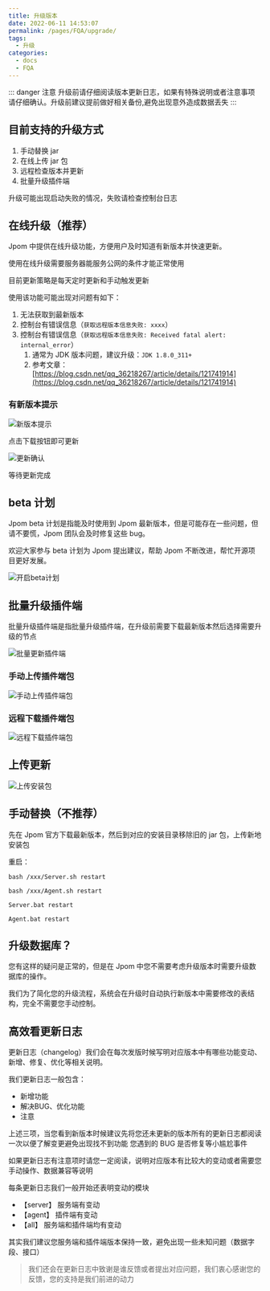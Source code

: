```yaml
---
title: 升级版本
date: 2022-06-11 14:53:07
permalink: /pages/FQA/upgrade/
tags: 
  - 升级
categories: 
  - docs
  - FQA
---
```


::: danger 注意
升级前请仔细阅读版本更新日志，如果有特殊说明或者注意事项请仔细确认。升级前建议提前做好相关备份,避免出现意外造成数据丢失
:::

## 目前支持的升级方式

1. 手动替换 jar
2. 在线上传 jar 包
3. 远程检查版本并更新
4. 批量升级插件端

升级可能出现启动失败的情况，失败请检查控制台日志

## 在线升级（推荐）

Jpom 中提供在线升级功能，方便用户及时知道有新版本并快速更新。

使用在线升级需要服务器能服务公网的条件才能正常使用

目前更新策略是每天定时更新和手动触发更新

使用该功能可能出现对问题有如下：

1. 无法获取到最新版本
2. 控制台有错误信息（`获取远程版本信息失败: xxxx`）
3. 控制台有错误信息（`获取远程版本信息失败: Received fatal alert: internal_error`）
   1. 通常为 JDK 版本问题，建议升级：`JDK 1.8.0_311+`
   2. 参考文章：[https://blog.csdn.net/qq_36218267/article/details/121741914](https://blog.csdn.net/qq_36218267/article/details/121741914)

### 有新版本提示

![新版本提示](/images/upgrade/261a7e7fcd924989b4371c42f9bb167f.png)


点击下载按钮即可更新

![更新确认](/images/upgrade/4b5f730a6f01433c8a1b4b4ce5273b7a.png)

等待更新完成

## beta 计划

Jpom beta 计划是指能及时使用到 Jpom 最新版本，但是可能存在一些问题，但请不要慌，Jpom 团队会及时修复这些 bug。

欢迎大家参与 beta 计划为 Jpom 提出建议，帮助 Jpom 不断改进，帮忙开源项目更好发展。

![开启beta计划](/images/upgrade/7adc360314964406ac5bdd1e38ba223f.png)

## 批量升级插件端

批量升级插件端是指批量升级插件端，在升级前需要下载最新版本然后选择需要升级的节点

![批量更新插件端](/images/upgrade/beb74d540d1049c8be42ff11cc4733e3.png)

### 手动上传插件端包

![手动上传插件端包](/images/upgrade/7a36bf5b33f547e3b952e80637d7ef16.png)

### 远程下载插件端包

![远程下载插件端包](/images/upgrade/b6c61603d8a24d4abadc687222f9565c.png)


## 上传更新

![上传安装包](/images/upgrade/29a8469119534aaeb06b52594dc73d4c.png)


## 手动替换（不推荐）

先在 Jpom 官方下载最新版本，然后到对应的安装目录移除旧的 jar 包，上传新地安装包

重启：

```shell
bash /xxx/Server.sh restart
```

```shell
bash /xxx/Agent.sh restart
```

```shell
Server.bat restart
```

```shell
Agent.bat restart
```

## 升级数据库？

您有这样的疑问是正常的，但是在 Jpom 中您不需要考虑升级版本时需要升级数据库的操作。

我们为了简化您的升级流程，系统会在升级时自动执行新版本中需要修改的表结构，完全不需要您手动控制。


## 高效看更新日志

更新日志（changelog）我们会在每次发版时候写明对应版本中有哪些功能变动、新增、修复、优化等相关说明。

我们更新日志一般包含：

- 新增功能
- 解决BUG、优化功能
- 注意

上述三项，当您看到新版本时候建议先将您还未更新的版本所有的更新日志都阅读一次以便了解变更避免出现找不到功能
您遇到的 BUG 是否修复等小尴尬事件

如果更新日志有注意项时请您一定阅读，说明对应版本有比较大的变动或者需要您手动操作、数据兼容等说明

每条更新日志我们一般开始还表明变动的模块

- 【server】 服务端有变动
- 【agent】 插件端有变动
- 【all】 服务端和插件端均有变动


其实我们建议您服务端和插件端版本保持一致，避免出现一些未知问题（数据字段、接口）

> 我们还会在更新日志中致谢是谁反馈或者提出对应问题，我们衷心感谢您的反馈，您的支持是我们前进的动力

